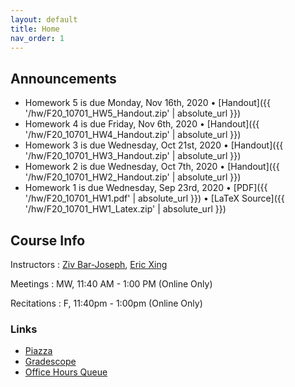 ```yaml
---
layout: default
title: Home
nav_order: 1
---
```


## Announcements

* Homework 5 is due Monday, Nov 16th, 2020 &bull; [Handout]({{ '/hw/F20_10701_HW5_Handout.zip' | absolute_url }})
* Homework 4 is due Friday, Nov 6th, 2020 &bull; [Handout]({{ '/hw/F20_10701_HW4_Handout.zip' | absolute_url }})
* Homework 3 is due Wednesday, Oct 21st, 2020 &bull; [Handout]({{ '/hw/F20_10701_HW3_Handout.zip' | absolute_url }})
* Homework 2 is due Wednesday, Oct 7th, 2020 &bull; [Handout]({{ '/hw/F20_10701_HW2_Handout.zip' | absolute_url }})
* Homework 1 is due Wednesday, Sep 23rd, 2020 &bull; [PDF]({{ '/hw/F20_10701_HW1.pdf' | absolute_url }}) &bull; [LaTeX Source]({{ '/hw/F20_10701_HW1_Latex.zip' | absolute_url }})

## Course Info

Instructors
: [Ziv Bar-Joseph](https://www.cs.cmu.edu/~zivbj), [Eric Xing](https://www.cs.cmu.edu/~epxing)

Meetings
: MW, 11:40 AM - 1:00 PM (Online Only)

Recitations
: F, 11:40pm - 1:00pm (Online Only)

### Links

* [Piazza](https://piazza.com/cmu/fall2020/10701)
* [Gradescope](https://www.gradescope.com/courses/140926)
* [Office Hours Queue](https://cmu.ohqueue.com)
